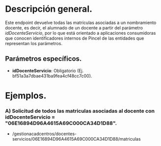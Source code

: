 
# Descripción general.

Este endpoint devuelve todas las matrículas asociadas a un nombramiento docente, es decir, el alumnado de un docente a partir del parámetro _idDocenteServicio_, por lo que está orientado a aplicaciones consumidoras que conocen identificadores internos de Pincel de las entidades que representan los parámetros.

## Parámetros específicos.

* **idDocenteServicio**: Obligatorio (Ej. bf51a3a7dbae431ba9fea4cf48cc7c00).

# Ejemplos.

### A) Solicitud de todos las matriculas asociadas al docente con idDocenteServicio = "06E16894D96A4615A69C000CA34D1D88".
* /gestionacadcentros/docentes-servicios/06E16894D96A4615A69C000CA34D1D88/matriculas

